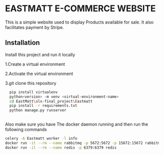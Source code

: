 
# EASTMATT E-COMMERCE WEBSITE

This is a simple website used to display Products available for sale. It also facilitates payment by Stripe.


## Installation

Install this project and run it locally

1.Create a virtual environment

2.Activate the virtual environment

3.git clone this repository



```bash
  pip install virtualenv
  python<version> -m venv <virtual-environment-name>
  cd EastMatt\alx-final_project\Eastmatt
  pip install -r requirements.txt
  python manage.py runserver
  
```
Also make sure you have The docker daemon running and then run the following commands

```bash
celery -A Eastmatt worker -l info
docker run -it --rm --name rabbitmq -p 5672:5672 -p 15672:15672 rabbitmq:management
docker run -it --rm --name redis -p 6379:6379 redis
```